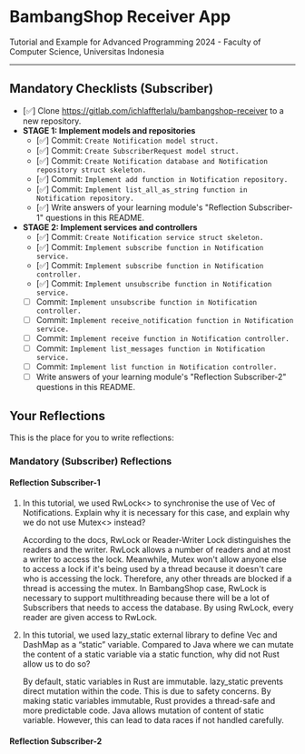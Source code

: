 # BambangShop Receiver App
Tutorial and Example for Advanced Programming 2024 - Faculty of Computer Science, Universitas Indonesia

---

## Mandatory Checklists (Subscriber)
-   [✅] Clone https://gitlab.com/ichlaffterlalu/bambangshop-receiver to a new repository.
-   **STAGE 1: Implement models and repositories**
    -   [✅] Commit: `Create Notification model struct.`
    -   [✅] Commit: `Create SubscriberRequest model struct.`
    -   [✅] Commit: `Create Notification database and Notification repository struct skeleton.`
    -   [✅] Commit: `Implement add function in Notification repository.`
    -   [✅] Commit: `Implement list_all_as_string function in Notification repository.`
    -   [✅] Write answers of your learning module's "Reflection Subscriber-1" questions in this README.
-   **STAGE 2: Implement services and controllers**
    -   [✅] Commit: `Create Notification service struct skeleton.`
    -   [✅] Commit: `Implement subscribe function in Notification service.`
    -   [✅] Commit: `Implement subscribe function in Notification controller.`
    -   [✅] Commit: `Implement unsubscribe function in Notification service.`
    -   [ ] Commit: `Implement unsubscribe function in Notification controller.`
    -   [ ] Commit: `Implement receive_notification function in Notification service.`
    -   [ ] Commit: `Implement receive function in Notification controller.`
    -   [ ] Commit: `Implement list_messages function in Notification service.`
    -   [ ] Commit: `Implement list function in Notification controller.`
    -   [ ] Write answers of your learning module's "Reflection Subscriber-2" questions in this README.

## Your Reflections
This is the place for you to write reflections:

### Mandatory (Subscriber) Reflections

#### Reflection Subscriber-1

1. In this tutorial, we used RwLock<> to synchronise the use of Vec of Notifications. Explain why it is necessary for this case, and explain why we do not use Mutex<> instead?

    According to the docs, RwLock or Reader-Writer Lock distinguishes the readers and the writer. RwLock allows a number of readers and at most a writer to access the lock. Meanwhile, Mutex won't allow anyone else to access a lock if it's being used by a thread because it doesn't care who is accessing the lock. Therefore, any other threads are blocked if a thread is accessing the mutex. In BambangShop case, RwLock is necessary to support multithreading because there will be a lot of Subscribers that needs to access the database. By using RwLock, every reader are given access to RwLock.

2. In this tutorial, we used lazy_static external library to define Vec and DashMap as a “static” variable. Compared to Java where we can mutate the content of a static variable via a static function, why did not Rust allow us to do so?

    By default, static variables in Rust are immutable. lazy_static prevents direct mutation within the code. This is due to safety concerns. By making static variables immutable, Rust provides a thread-safe and more predictable code. Java allows mutation of content of static variable. However, this can lead to data races if not handled carefully.

#### Reflection Subscriber-2
